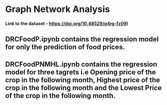 # Graph Network Analysis

#### Link to the dataset - https://doi.org/10.48529/g4rg-fz09)<br>

## DRCFoodP.ipynb contains the regression model for only the prediction of food prices.<br>

## DRCFoodPNMHL.ipynb contains the regression model for three tagrets i.e Opening price of the crop in the following month, Highest price of the crop in the following month and the Lowest Price of the crop in the following month.<br>

